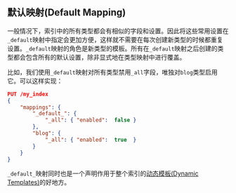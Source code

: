 ## 默认映射(Default Mapping) ##

一般情况下，索引中的所有类型都会有相似的字段和设置。因此将这些常用设置在`_default`映射中指定会更加方便，这样就不需要在每次创建新类型的时候都重复设置。`_default`映射的角色是新类型的模板。所有在`_default`映射之后创建的类型都会包含所有的默认设置，除非显式地在类型映射中进行覆盖。

比如，我们使用`_default`映射对所有类型禁用`_all`字段，唯独对`blog`类型启用它。可以这样实现：

```json
PUT /my_index
{
    "mappings": {
        "_default_": {
            "_all": { "enabled":  false }
        },
        "blog": {
            "_all": { "enabled":  true  }
        }
    }
}
```

`_default_`映射同时也是一个声明作用于整个索引的[动态模板(Dynamic Templates)](http://www.elasticsearch.org/guide/en/elasticsearch/guide/current/custom-dynamic-mapping.html#dynamic-templates)的好地方。